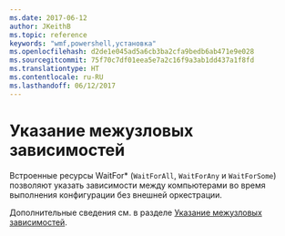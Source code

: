```yaml
---
ms.date: 2017-06-12
author: JKeithB
ms.topic: reference
keywords: "wmf,powershell,установка"
ms.openlocfilehash: d2de1e045ad5a6cb3ba2cfa9bedb6ab471e9e028
ms.sourcegitcommit: 75f70c7df01eea5e7a2c16f9a3ab1dd437a1f8fd
ms.translationtype: HT
ms.contentlocale: ru-RU
ms.lasthandoff: 06/12/2017
---
```

<a id="specifying-cross-node-dependencies" class="xliff"></a>
# Указание межузловых зависимостей

Встроенные ресурсы WaitFor\* (`WaitForAll`, `WaitForAny` и `WaitForSome`) позволяют указать зависимости между компьютерами во время выполнения конфигурации без внешней оркестрации. 

Дополнительные сведения см. в разделе [Указание межузловых зависимостей](https://msdn.microsoft.com/powershell/dsc/crossnodedependencies).

